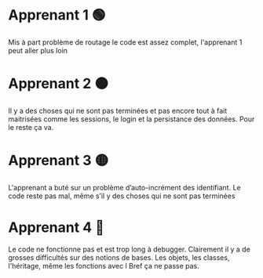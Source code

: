# Apprenant 1 🟢
Mis à part problème de routage le code est assez complet, l'apprenant 1 peut aller plus loin

# Apprenant 2 🟠
Il y a des choses qui ne sont pas terminées et pas encore tout à fait maitrisées comme les sessions, le login et la persistance des données. Pour le reste ça va.

# Apprenant 3 🟡
L'apprenant a buté sur un problème d’auto-incrément des identifiant. Le code reste pas mal, même s’il y des choses qui ne sont pas terminées

# Apprenant 4 🔴
Le code ne fonctionne pas et est trop long à debugger. Clairement il y a de grosses difficultés sur des notions de bases. Les objets, les classes, l'héritage, même les fonctions avec l
Bref ça ne passe pas.
